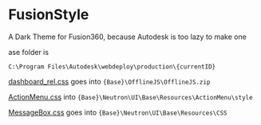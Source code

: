 # FusionStyle

A Dark Theme for Fusion360, because Autodesk is too lazy to make one


ase folder is 
```
C:\Program Files\Autodesk\webdeploy\production\{currentID}
```

[dashboard_rel.css](dashboard_rel.css) goes into `{Base}\OfflineJS\OfflineJS.zip`

[ActionMenu.css](ActionMenu.css) into `{Base}\Neutron\UI\Base\Resources\ActionMenu\style`

[MessageBox.css](MessageBox.css) goes into `{Base}\Neutron\UI\Base\Resources\CSS`
